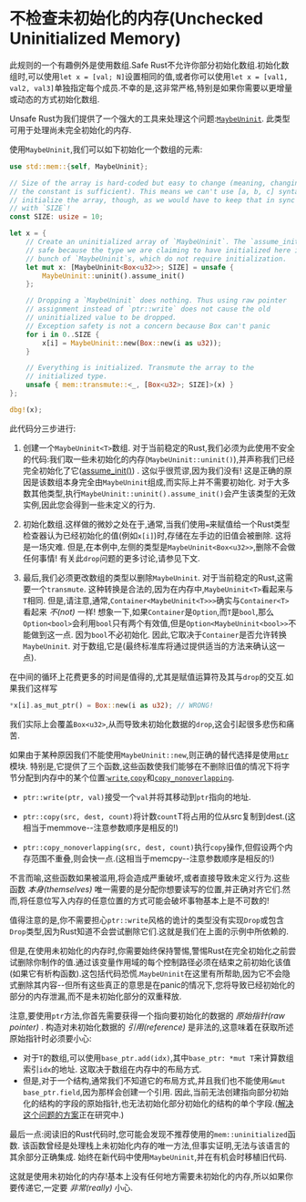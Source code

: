 # 不检查未初始化的内存(Unchecked Uninitialized Memory)

此规则的一个有趣例外是使用数组.Safe Rust不允许你部分初始化数组.初始化数组时,可以使用`let x = [val; N]`设置相同的值,或者你可以使用`let x = [val1, val2, val3]`单独指定每个成员.不幸的是,这非常严格,特别是如果你需要以更增量或动态的方式初始化数组.

Unsafe Rust为我们提供了一个强大的工具来处理这个问题:[`MaybeUninit`](https://doc.rust-lang.org/core/mem/union.MaybeUninit.html). 此类型可用于处理尚未完全初始化的内存.

使用`MaybeUninit`,我们可以如下初始化一个数组的元素:

```Rust
use std::mem::{self, MaybeUninit};

// Size of the array is hard-coded but easy to change (meaning, changing just
// the constant is sufficient). This means we can't use [a, b, c] syntax to
// initialize the array, though, as we would have to keep that in sync
// with `SIZE`!
const SIZE: usize = 10;

let x = {
    // Create an uninitialized array of `MaybeUninit`. The `assume_init` is
    // safe because the type we are claiming to have initialized here is a
    // bunch of `MaybeUninit`s, which do not require initialization.
    let mut x: [MaybeUninit<Box<u32>>; SIZE] = unsafe {
        MaybeUninit::uninit().assume_init()
    };

    // Dropping a `MaybeUninit` does nothing. Thus using raw pointer
    // assignment instead of `ptr::write` does not cause the old
    // uninitialized value to be dropped.
    // Exception safety is not a concern because Box can't panic
    for i in 0..SIZE {
        x[i] = MaybeUninit::new(Box::new(i as u32));
    }

    // Everything is initialized. Transmute the array to the
    // initialized type.
    unsafe { mem::transmute::<_, [Box<u32>; SIZE]>(x) }
};

dbg!(x);
```

此代码分三步进行:

1. 创建一个`MaybeUninit<T>`数组. 对于当前稳定的Rust,我们必须为此使用不安全的代码:我们取一些未初始化的内存(`MaybeUninit::uninit()`),并声称我们已经完全初始化了它([assume_init()](https://doc.rust-lang.org/core/mem/union.MaybeUninit.html#method.assume_init)) . 这似乎很荒谬,因为我们没有! 这是正确的原因是该数组本身完全由`MaybeUninit`组成,而实际上并不需要初始化. 对于大多数其他类型,执行`MaybeUninit::uninit().assume_init()`会产生该类型的无效实例,因此您会得到一些未定义的行为.

2. 初始化数组.这样做的微妙之处在于,通常,当我们使用`=`来赋值给一个Rust类型检查器认为已经初始化的值(例如`x[i]`)时,存储在左手边的旧值会被删除. 这将是一场灾难. 但是,在本例中,左侧的类型是`MaybeUninit<Box<u32>>`,删除不会做任何事情! 有关此`drop`问题的更多讨论,请参见下文.

3. 最后,我们必须更改数组的类型以删除`MaybeUninit`. 对于当前稳定的Rust,这需要一个`transmute`. 这种转换是合法的,因为在内存中,`MaybeUninit<T>`看起来与`T`相同.
但是,请注意,通常,`Container<MaybeUninit<T>>>`确实与`Container<T>`看起来 *不(not)* 一样! 想象一下,如果`Container`是`Option`,而`T`是`bool`,那么`Option<bool>`会利用`bool`只有两个有效值,但是`Option<MaybeUninit<bool>>`不能做到这一点. 因为`bool`不必初始化.
因此,它取决于`Container`是否允许转换`MaybeUninit`. 对于数组,它是(最终标准库将通过提供适当的方法来确认这一点).

在中间的循环上花费更多的时间是值得的,尤其是赋值运算符及其与`drop`的交互.如果我们这样写

```Rust
*x[i].as_mut_ptr() = Box::new(i as u32); // WRONG!
```

我们实际上会覆盖`Box<u32>`,从而导致未初始化数据的`drop`,这会引起很多悲伤和痛苦.

如果由于某种原因我们不能使用`MaybeUninit::new`,则正确的替代选择是使用[`ptr`](https://doc.rust-lang.org/core/ptr/index.html)模块. 特别是,它提供了三个函数,这些函数使我们能够在不删除旧值的情况下将字节分配到内存中的某个位置:[`write`](https://doc.rust-lang.org/core/ptr/fn.write.html),[`copy`](https://doc.rust-lang.org/std/ptr/fn.copy.html)和[`copy_nonoverlapping`](https://doc.rust-lang.org/std/ptr/fn.copy_nonoverlapping.html).

- `ptr::write(ptr, val)`接受一个`val`并将其移动到`ptr`指向的地址.

- `ptr::copy(src, dest, count)`将计数`count`T将占用的位从src复制到dest.(这相当于memmove--注意参数顺序是相反的!)

- `ptr::copy_nonoverlapping(src, dest, count)`执行`copy`操作,但假设两个内存范围不重叠,则会快一点.(这相当于memcpy--注意参数顺序是相反的!)

不言而喻,这些函数如果被滥用,将会造成严重破坏,或者直接导致未定义行为.这些函数 *本身(themselves)* 唯一需要的是分配你想要读写的位置,并正确对齐它们.然而,将任意位写入内存的任意位置的方式可能会破坏事物基本上是不可数的!

值得注意的是,你不需要担心`ptr::write`风格的诡计的类型没有实现`Drop`或包含`Drop`类型,因为Rust知道不会尝试删除它们.这就是我们在上面的示例中所依赖的.

但是,在使用未初始化的内存时,你需要始终保持警惕,警惕Rust在完全初始化之前尝试删除你制作的值.通过该变量作用域的每个控制路径必须在结束之前初始化该值(如果它有析构函数).这包括代码恐慌.`MaybeUninit`在这里有所帮助,因为它不会隐式删除其内容--但所有这些真正的意思是在panic的情况下,您将导致已经初始化的部分的内存泄漏,而不是未初始化部分的双重释放.

注意,要使用`ptr`方法,你首先需要获得一个指向要初始化的数据的 *原始指针(raw pointer)* . 构造对未初始化数据的 *引用(reference)* 是非法的,这意味着在获取所述原始指针时必须要小心:

- 对于`T`的数组,可以使用`base_ptr.add(idx)`,其中`base_ptr: *mut T`来计算数组索引`idx`的地址. 这取决于数组在内存中的布局方式.
- 但是,对于一个结构,通常我们不知道它的布局方式,并且我们也不能使用`&mut base_ptr.field`,因为那样会创建一个引用. 因此,当前无法创建指向部分初始化的结构的字段的原始指针,也无法初始化部分初始化的结构的单个字段.([解决这个问题的方案](https://github.com/rust-lang/rfcs/pull/2582)正在研究中.)

最后一点:阅读旧的Rust代码时,您可能会发现不推荐使用的`mem::uninitialized`函数. 该函数曾经是处理栈上未初始化内存的唯一方法,但事实证明,无法与该语言的其余部分正确集成. 始终在新代码中使用`MaybeUninit`,并在有机会时移植旧代码.

这就是使用未初始化的内存!基本上没有任何地方需要未初始化的内存,所以如果你要传递它,一定要 *非常(really)* 小心.
